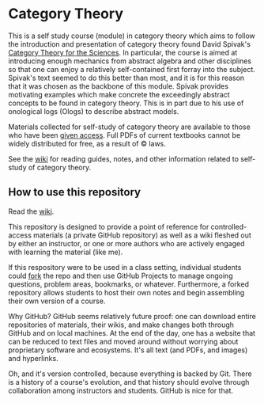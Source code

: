 # Category Theory

This is a self study course (module) in category theory which aims to follow the introduction and presentation of category theory found David Spivak's [Category Theory for the Sciences](https://mitpress.mit.edu/books/category-theory-sciences). In particular, the course is aimed at introducing enough mechanics from abstract algebra and other disciplines so that one can enjoy a relatively self-contained first forray into the subject. Spivak's text seemed to do this better than most, and it is for this reason that it was chosen as the backbone of this module. Spivak provides motivating examples which make concrete the exceedingly abstract concepts to be found in category theory. This is in part due to his use of onological logs (Ologs) to describe abstract models.

Materials collected for self-study of category theory are available to those who have been [given access](https://github.com/bmershon/category-theory/tree/master/reading). Full PDFs of current textbooks cannot be widely distributed for free, as a result of © laws.

See the [wiki](https://github.com/bmershon/spivak-category-theory/wiki) for reading guides, notes, and other information related to self-study of category theory.

## How to use this repository

Read the [wiki](https://github.com/bmershon/spivak-category-theory/wiki).

This repository is designed to provide a point of reference for controlled-access materials (a private GitHub repository) as well as a wiki fleshed out by either an instructor, or one or more authors who are actively engaged with learning the material (like me).

If this respository were to be used in a class setting, individual students could [fork](https://help.github.com/articles/fork-a-repo/) the repo and then use GitHub Projects to manage ongoing questions, problem areas, bookmarks, or whatever. Furthermore, a forked repository allows students to host their own notes and begin assembling their own version of a course.

Why GitHub? GitHub seems relatively future proof: one can download entire repositories of materials, their wikis, and make changes both through GitHub and on local machines. At the end of the day, one has a website that can be reduced to text files and moved around without worrying about proprietary software and ecosystems. It's all text (and PDFs, and images) and hyperlinks.

Oh, and it's version controlled, because everything is backed by Git. There is a history of a course's evolution, and that history should evolve through collaboration among instructors and students. GitHub is nice for that.
